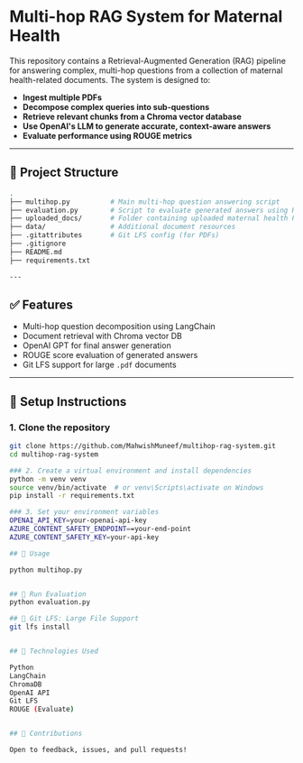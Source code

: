 # Multi-hop RAG System for Maternal Health

This repository contains a Retrieval-Augmented Generation (RAG) pipeline for answering complex, multi-hop questions from a collection of maternal health-related documents. The system is designed to:

- **Ingest multiple PDFs**
- **Decompose complex queries into sub-questions**
- **Retrieve relevant chunks from a Chroma vector database**
- **Use OpenAI's LLM to generate accurate, context-aware answers**
- **Evaluate performance using ROUGE metrics**

---
## 📂 Project Structure
```bash
.
├── multihop.py          # Main multi-hop question answering script
├── evaluation.py        # Script to evaluate generated answers using ROUGE
├── uploaded_docs/       # Folder containing uploaded maternal health PDFs
├── data/                # Additional document resources
├── .gitattributes       # Git LFS config (for PDFs)
├── .gitignore
├── README.md
├── requirements.txt

---
```

## ✅ Features

- Multi-hop question decomposition using LangChain
- Document retrieval with Chroma vector DB
- OpenAI GPT for final answer generation
- ROUGE score evaluation of generated answers
- Git LFS support for large `.pdf` documents

---

## 🔧 Setup Instructions

### 1. Clone the repository

```bash
git clone https://github.com/MahwishMuneef/multihop-rag-system.git
cd multihop-rag-system

### 2. Create a virtual environment and install dependencies
python -m venv venv
source venv/bin/activate  # or venv\Scripts\activate on Windows
pip install -r requirements.txt

### 3. Set your environment variables
OPENAI_API_KEY=your-openai-api-key
AZURE_CONTENT_SAFETY_ENDPOINT==your-end-point
AZURE_CONTENT_SAFETY_KEY=your-api-key

## 🔧 Usage

python multihop.py


## 🔧 Run Evaluation
python evaluation.py

## 🔧 Git LFS: Large File Support
git lfs install


## 🧠 Technologies Used

Python
LangChain
ChromaDB
OpenAI API
Git LFS
ROUGE (Evaluate)


## 🤝 Contributions

Open to feedback, issues, and pull requests!

